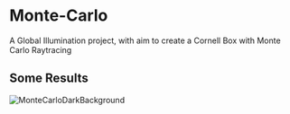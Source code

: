 Monte-Carlo
===========

A Global Illumination project, with aim to create a Cornell Box with Monte Carlo Raytracing

## Some Results
![MonteCarloDarkBackground](emmaforsling.github.com/emmaforsling.github.io/tree/master/img/portfolio/global_dark.png)

